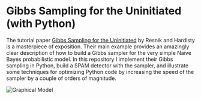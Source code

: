 # Gibbs Sampling for the Uninitiated (with Python)

The tutorial paper 
[Gibbs Sampling for the Uninitiated](https://www.umiacs.umd.edu/~resnik/pubs/LAMP-TR-153.pdf)
by Resnik and Hardisty is a masterpiece of exposition.  Their main example provides an amazingly 
clear description of how to build a Gibbs sampler for the very simple Naı̈ve Bayes probabilistic model. 
In this repository I implement their Gibbs sampling in Python, build a SPAM detector with the sampler, and illustrate
some techniques for optimizing Python code by increasing the speed of the sampler by a couple of orders of magnitude.

![Graphical Model](https://ai2-s2-public.s3.amazonaws.com/figures/2016-11-01/fc024fbdc59c3b5e708268b29e00cebaf9593875/8-Figure4-1.png)
